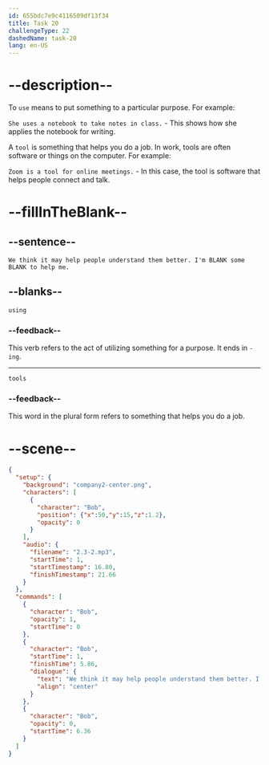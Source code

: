 ```yaml
---
id: 655bdc7e9c4116509df13f34
title: Task 20
challengeType: 22
dashedName: task-20
lang: en-US
---
```


<!-- (Audio) Bob: We think it may help people understand them better. I'm using some tools to help me. -->

# --description--

To `use` means to put something to a particular purpose. For example:

`She uses a notebook to take notes in class.` - This shows how she applies the notebook for writing.

A `tool` is something that helps you do a job. In work, tools are often software or things on the computer. For example:

`Zoom is a tool for online meetings.` - In this case, the tool is software that helps people connect and talk.

# --fillInTheBlank--

## --sentence--

`We think it may help people understand them better. I'm BLANK some BLANK to help me.`

## --blanks--

`using`

### --feedback--

This verb refers to the act of utilizing something for a purpose. It ends in `-ing`.

---

`tools`

### --feedback--

This word in the plural form refers to something that helps you do a job.

# --scene--

```json
{
  "setup": {
    "background": "company2-center.png",
    "characters": [
      {
        "character": "Bob",
        "position": {"x":50,"y":15,"z":1.2},
        "opacity": 0
      }
    ],
    "audio": {
      "filename": "2.3-2.mp3",
      "startTime": 1,
      "startTimestamp": 16.80,
      "finishTimestamp": 21.66
    }
  },
  "commands": [
    {
      "character": "Bob",
      "opacity": 1,
      "startTime": 0
    },
    {
      "character": "Bob",
      "startTime": 1,
      "finishTime": 5.86,
      "dialogue": {
        "text": "We think it may help people understand them better. I'm using some tools to help me.",
        "align": "center"
      }
    },
    {
      "character": "Bob",
      "opacity": 0,
      "startTime": 6.36
    }
  ]
}
```
